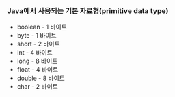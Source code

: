 ### Java에서 사용되는 기본 자료형(primitive data type)

- boolean - 1 바이트
- byte - 1 바이트
- short - 2 바이트
- int - 4 바이트
- long - 8 바이트
- float - 4 바이트
- double - 8 바이트
- char - 2 바이트